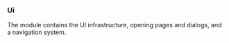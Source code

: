 ### Ui 

The module contains the UI infrastructure, opening pages and dialogs, and a navigation system. 